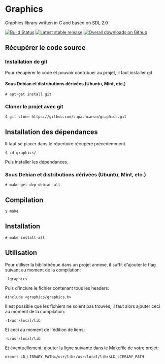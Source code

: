 # Graphics

Graphics library written in C and based on SDL 2.0

[![Build Status](https://travis-ci.org/zapashcanon/graphics.png?branch=master)](https://travis-ci.org/zapashcanon/graphics)
[![Latest stable release](https://img.shields.io/github/release/zapashcanon/graphics.svg?maxAge=3600)](https://github.com/zapashcanon/graphics/releases)
[![Overall downloads on Github](https://img.shields.io/github/downloads/zapashcanon/graphics/total.svg?maxAge=3600)](https://github.com/zapashcanon/graphics/releases)

## Récupérer le code source

### Installation de git

Pour récupérer le code et pouvoir contribuer au projet, il faut installer git.

#### Sous Debian et distributions dérivées (Ubuntu, Mint, etc.)

    # apt-get install git

### Cloner le projet avec git

    $ git clone https://github.com/zapashcanon/graphics.git

## Installation des dépendances

Il faut se placer dans le répertoire récupéré précedemment.

    $ cd graphics/

Puis installer les dépendances.

### Sous Debian et distributions dérivées (Ubuntu, Mint, etc.)

    # make get-dep-debian-all

## Compilation

    $ make

## Installation

    # make install-all

## Utilisation

Pour utiliser la bibliothèque dans un projet annexe, il suffit d'ajouter le flag suivant au moment de la compilation:

    -lgraphics

Puis d'inclure le fichier contenant tous les headers:

    #include <graphics/graphics.h>

Il est possible que les fichiers ne soient pas trouvés, il faut alors ajouter ceci au moment de la compilation:

    -I/usr/local/lib

Et ceci au moment de l'édition de liens:

    -L/usr/local/lib

Et éventuellement, ajouter la ligne suivante dans le Makefile de votre projet:

    export LD_LIBRARY_PATH=/usr/lib:/usr/local/lib:$LD_LIBRARY_PATH
